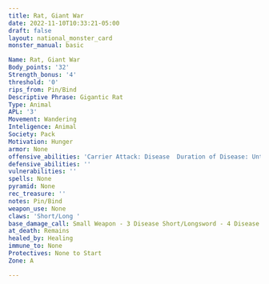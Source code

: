 ```yaml
---
title: Rat, Giant War
date: 2022-11-10T10:33:21-05:00
draft: false
layout: national_monster_card
monster_manual: basic

Name: Rat, Giant War
Body_points: '32'
Strength_bonus: '4'
threshold: '0'
rips_from: Pin/Bind
Descriptive Phrase: Gigantic Rat
Type: Animal
APL: '3'
Movement: Wandering
Inteligence: Animal
Society: Pack
Motivation: Hunger
armor: None
offensive_abilities: 'Carrier Attack: Disease  Duration of Disease: Until Cured '
defensive_abilities: ''
vulnerabilities: ''
spells: None
pyramid: None
rec_treasure: ''
notes: Pin/Bind
weapon_use: None
claws: 'Short/Long '
base_damage_call: Small Weapon - 3 Disease Short/Longsword - 4 Disease
at_death: Remains
healed_by: Healing
immune_to: None
Protectives: None to Start
Zone: A

---
```






